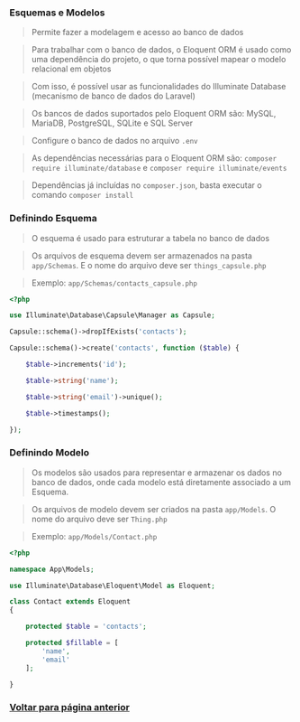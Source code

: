 ### Esquemas e Modelos

> Permite fazer a modelagem e acesso ao banco de dados

> Para trabalhar com o banco de dados, o Eloquent ORM é usado como uma dependência do projeto, o que torna possível mapear o modelo relacional em objetos

> Com isso, é possível usar as funcionalidades do Illuminate Database (mecanismo de banco de dados do Laravel)

> Os bancos de dados suportados pelo Eloquent ORM são: MySQL, MariaDB, PostgreSQL, SQLite e SQL Server

> Configure o banco de dados no arquivo `.env`

> As dependências necessárias para o Eloquent ORM são: `composer require illuminate/database` e `composer require illuminate/events`

> Dependências já incluídas no `composer.json`, basta executar o comando `composer install`

### Definindo Esquema

> O esquema é usado para estruturar a tabela no banco de dados

> Os arquivos de esquema devem ser armazenados na pasta `app/Schemas`. E o nome do arquivo deve ser `things_capsule.php`

> Exemplo: `app/Schemas/contacts_capsule.php`
```php
<?php

use Illuminate\Database\Capsule\Manager as Capsule;

Capsule::schema()->dropIfExists('contacts');

Capsule::schema()->create('contacts', function ($table) {

    $table->increments('id');

    $table->string('name');

    $table->string('email')->unique();

    $table->timestamps();

});

```

### Definindo Modelo

> Os modelos são usados ​​para representar e armazenar os dados no banco de dados, onde cada modelo está diretamente associado a um Esquema.

> Os arquivos de modelo devem ser criados na pasta `app/Models`. O nome do arquivo deve ser `Thing.php`

> Exemplo: `app/Models/Contact.php`
```php
<?php

namespace App\Models;

use Illuminate\Database\Eloquent\Model as Eloquent;

class Contact extends Eloquent
{

    protected $table = 'contacts';

    protected $fillable = [
        'name',
        'email'
    ];

}

```

### [Voltar para página anterior](./README.md)
